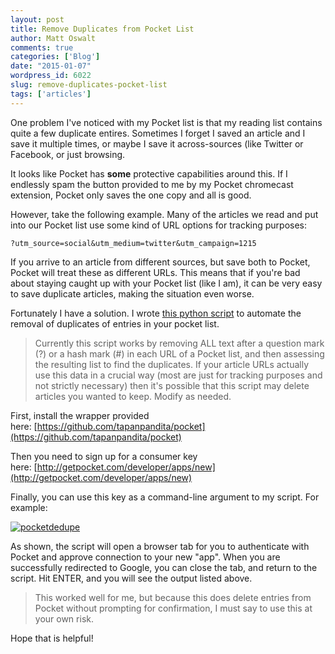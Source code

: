 ```yaml
---
layout: post
title: Remove Duplicates from Pocket List
author: Matt Oswalt
comments: true
categories: ['Blog']
date: "2015-01-07"
wordpress_id: 6022
slug: remove-duplicates-pocket-list
tags: ['articles']
---
```



One problem I've noticed with my Pocket list is that my reading list contains quite a few duplicate entires. Sometimes I forget I saved an article and I save it multiple times, or maybe I save it across-sources (like Twitter or Facebook, or just browsing.

It looks like Pocket has **some** protective capabilities around this. If I endlessly spam the button provided to me by my Pocket chromecast extension, Pocket only saves the one copy and all is good.

However, take the following example. Many of the articles we read and put into our Pocket list use some kind of URL options for tracking purposes:

    ?utm_source=social&utm_medium=twitter&utm_campaign=1215

If you arrive to an article from different sources, but save both to Pocket, Pocket will treat these as different URLs. This means that if you're bad about staying caught up with your Pocket list (like I am), it can be very easy to save duplicate articles, making the situation even worse.

Fortunately I have a solution. I wrote [this python script](https://gist.github.com/Mierdin/0996952ba02d87175f3b) to automate the removal of duplicates of entries in your pocket list.

> Currently this script works by removing ALL text after a question mark (?) or a hash mark (#) in each URL of a Pocket list, and then assessing the resulting list to find the duplicates. If your article URLs actually use this data in a crucial way (most are just for tracking purposes and not strictly necessary) then it's possible that this script may delete articles you wanted to keep. Modify as needed.

First, install the wrapper provided here: [https://github.com/tapanpandita/pocket](https://github.com/tapanpandita/pocket)

Then you need to sign up for a consumer key here: [http://getpocket.com/developer/apps/new](http://getpocket.com/developer/apps/new)

Finally, you can use this key as a command-line argument to my script. For example:

[![pocketdedupe](assets/2015/01/pocketdedupe.png)](assets/2015/01/pocketdedupe.png)

As shown, the script will open a browser tab for you to authenticate with Pocket and approve connection to your new "app". When you are successfully redirected to Google, you can close the tab, and return to the script. Hit ENTER, and you will see the output listed above.

> This worked well for me, but because this does delete entries from Pocket without prompting for confirmation, I must say to use this at your own risk.

Hope that is helpful!
